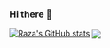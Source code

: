 ### Hi there 👋

<!--
**razachoudhary/RazaChoudhary** is a ✨ _special_ ✨ repository because its `README.md` (this file) appears on your GitHub profile.

Here are some ideas to get you started:

- 🔭 I’m currently working on ...
- 🌱 I’m currently learning ...
- 👯 I’m looking to collaborate on ...
- 🤔 I’m looking for help with ...
- 💬 Ask me about ...
- 📫 How to reach me: ...
- 😄 Pronouns: ...
- ⚡ Fun fact: ...
-->

[![Raza's GitHub stats](https://github-readme-stats.vercel.app/api?username=razachoudhary)](https://github.com/razachoudhary/github-readme-stats)
<img align="center" src="https://github-readme-stats.vercel.app/api/top-langs/?username=razachoudhary&theme=radical" />
